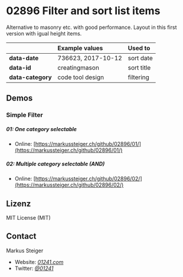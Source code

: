 # 02896 Filter and sort list items

Alternative to masonry etc. with good performance. Layout in this first version with igual height items.


|  | Example values | Used to |
| :-------- | :-------- | :------------------------- |
| **data-date** | 736623, 2017-10-12 | sort date |
| **data-id** | creatingmason | sort title |
| **data-category** | code tool design | filtering |

## Demos

### Simple Filter

##### **01**: One category selectable
* Online: [https://markussteiger.ch/github/02896/01/](https://markussteiger.ch/github/02896/01/)

##### **02**: Multiple category selectable (AND)
* Online: [https://markussteiger.ch/github/02896/02/](https://markussteiger.ch/github/02896/02/)

## Lizenz

MIT License (MIT)

## Contact

Markus Steiger

* Website: [_01241.com_](http://www.01241.com)
* Twitter: [_@01241_](https://twitter.com/01241)
